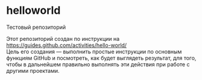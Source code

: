 # helloworld
Тестовый репозиторий

Этот репозиторий создан по инструкции на https://guides.github.com/activities/hello-world/  
Цель его создания — выполнить простые инструкции по основным функциям GitHub и посмотреть, как будет выглядеть результат, для того, чтобы в дальнейшем правильно выполнять эти действия при работе с другими проектами.
